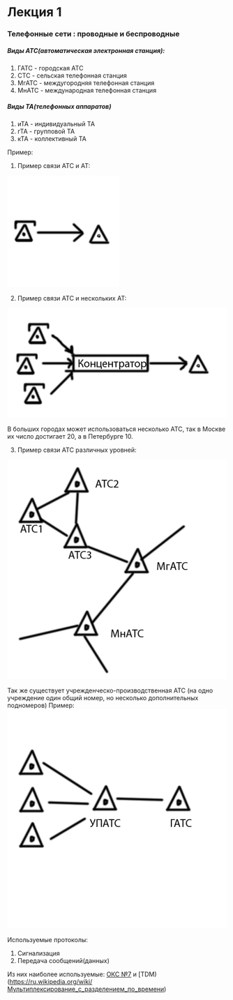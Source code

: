 # Лекция 1

### Телефонные сети : проводные и беспроводные

##### Виды АТС(автоматическая электронная станция):
1. ГАТС - городская АТС
2. СТС - сельская телефонная станция
3. МгАТС - междугородняя телефонная станция
4. МнАТС - международная телефонная станция

##### Виды ТА(телефонных аппаратов)
1. иТА - индивидуальный ТА
2. гТА - групповой ТА
3. кТА - коллективный ТА

Пример:

1. Пример связи АТС и АТ:

![alt text](https://raw.githubusercontent.com/krasnotsvetov/Networks_course/master/Images/1_1.png)

2. Пример связи АТС и нескольких АТ:

![alt text](https://raw.githubusercontent.com/krasnotsvetov/Networks_course/master/Images/1_2.png)

В больших городах может использоваться несколько АТС, так в Москве их число достигает 20, а в Петербурге 10.

3. Пример связи АТС различных уровней:

![alt text](https://raw.githubusercontent.com/krasnotsvetov/Networks_course/master/Images/1_3.png)


Так же существует учрежденческо-производственная АТС (на одно учреждение один общий номер, но несколько дополнительных подномеров)
Пример:
![alt text](https://raw.githubusercontent.com/krasnotsvetov/Networks_course/master/Images/1_4.png)

Используемые протоколы:
1. Сигнализация
2. Передача сообщений(данных)

Из них наиболее используемые: [ОКС №7](https://ru.wikipedia.org/wiki/ОКС-7) и [TDM)(https://ru.wikipedia.org/wiki/Мультиплексирование_с_разделением_по_времени)
